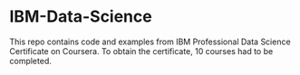 # IBM-Data-Science

This repo contains code and examples from IBM Professional Data Science Certificate on Coursera.
To obtain the certificate, 10 courses had to be completed. 
